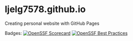 # ljelg7578.github.io
Creating personal website with GitHub Pages

Badges:
[![OpenSSF Scorecard](https://api.scorecard.dev/projects/github.com/ljelg7578/ljelg7578.github.io/badge)](https://scorecard.dev/viewer/?uri=github.com/ljelg7578/ljelg7578.github.io)
[![OpenSSF Best Practices](https://www.bestpractices.dev/projects/10342/badge)](https://www.bestpractices.dev/projects/10342)
